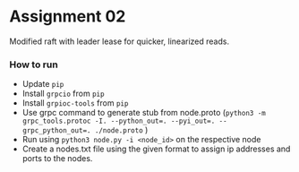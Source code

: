 # Assignment 02
Modified raft with leader lease for quicker, linearized reads.

### How to run
- Update `pip`
- Install `grpcio` from `pip`
- Install `grpioc-tools` from `pip`
- Use grpc command to generate stub from node.proto (`python3 -m grpc_tools.protoc -I. --python_out=. --pyi_out=. --grpc_python_out=. ./node.proto`
)
- Run using `python3 node.py -i <node_id>` on the respective node
- Create a nodes.txt file using the given format to assign ip addresses and ports to the nodes.

